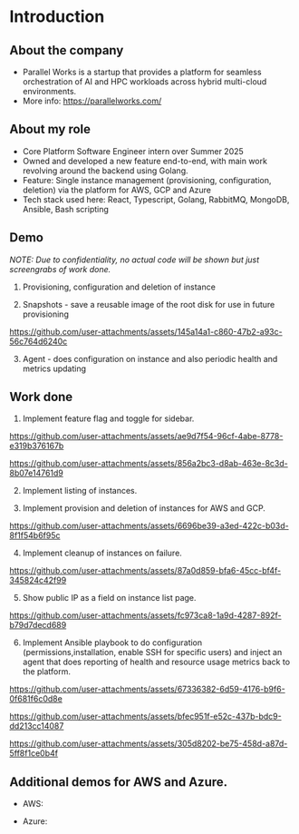 # Introduction

## About the company
- Parallel Works is a startup that provides a platform for seamless orchestration of AI and HPC workloads across hybrid multi-cloud environments.
- More info: https://parallelworks.com/

## About my role
- Core Platform Software Engineer intern over Summer 2025
- Owned and developed a new feature end-to-end, with main work revolving around the backend using Golang.
- Feature: Single instance management (provisioning, configuration, deletion) via the platform for AWS, GCP and Azure
- Tech stack used here: React, Typescript, Golang, RabbitMQ, MongoDB, Ansible, Bash scripting

## Demo
*NOTE: Due to confidentiality, no actual code will be shown but just screengrabs of work done.*
1. Provisioning, configuration and deletion of instance



2. Snapshots - save a reusable image of the root disk for use in future provisioning

https://github.com/user-attachments/assets/145a14a1-c860-47b2-a93c-56c764d6240c

3. Agent - does configuration on instance and also periodic health and metrics updating



## Work done
1. Implement feature flag and toggle for sidebar.

https://github.com/user-attachments/assets/ae9d7f54-96cf-4abe-8778-e319b376167b

https://github.com/user-attachments/assets/856a2bc3-d8ab-463e-8c3d-8b07e14761d9

2. Implement listing of instances.



3. Implement provision and deletion of instances for AWS and GCP.

https://github.com/user-attachments/assets/6696be39-a3ed-422c-b03d-8f1f54b6f95c

4. Implement cleanup of instances on failure.

https://github.com/user-attachments/assets/87a0d859-bfa6-45cc-bf4f-345824c42f99

5. Show public IP as a field on instance list page.

https://github.com/user-attachments/assets/fc973ca8-1a9d-4287-892f-b79d7decd689

6. Implement Ansible playbook to do configuration (permissions,installation, enable SSH for specific users) and inject an agent that does reporting of health and resource usage metrics back to the platform.

https://github.com/user-attachments/assets/67336382-6d59-4176-b9f6-0f681f6c0d8e

https://github.com/user-attachments/assets/bfec951f-e52c-437b-bdc9-dd213cc14087

https://github.com/user-attachments/assets/305d8202-be75-458d-a87d-5ff8f1ce0b4f

## Additional demos for AWS and Azure.
- AWS: 

- Azure:
